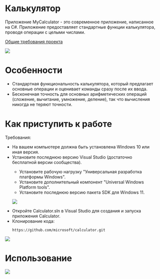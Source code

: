 <h1>Калькулятор</h1>
Приложение MyCalculator - это современное приложение, написанное на C#. Приложение предоставляет стандартные функции калькулятора, проводя операции с целыми числами.
<p><a href=https://drive.google.com/file/d/1pG7LePLCTgWDAHcDCO2xN_1V6AvABwZw/view>Общие требования проекта</a></p>

<p><img src="https://user-images.githubusercontent.com/81263807/197625202-8a16b473-211c-4ea4-9a46-e48cf8b9e56b.png"></p>


<h1>Особенности</h1>
<ul>
<li>Стандартная функциональность калькулятора, который предлагает основные операции и оценивает команды сразу после их ввода.</li>
<li>Бесконечная точность для основных арифметических операций (сложение, вычитание, умножение, деление), так что вычисления никогда не теряют точности.</li>
</ul>

<h1>Как приступить к работе</h1>
Требования: 
<ul>
  <li>На вашем компьютере должна быть установлена Windows 10 или иная версия.</li>
  <li>Установите последнюю версию Visual Studio (достаточно бесплатной версии сообщества).</li>
  <ul>
    <li>Установите рабочую нагрузку "Универсальная разработка платформы Windows".</li>
    <li>Установите дополнительный компонент "Universal Windows Platform tools".</li>
    <li>Установите последнюю версию пакета SDK для Windows 11.</li>
    </ul>
<p><img src="https://user-images.githubusercontent.com/81263807/197620083-3abc64b7-446b-4bfd-b4bc-7eac8c87f650.png"><p>
   <li>Откройте Calculator.sln в Visual Studio для создания и запуска приложения Calculator.</li>
  <li>Клонирование кода:</li>
  <pre>
<code>https://github.com/microsoft/calculator.git</code>
</pre>
</ul>
<p><img src="https://user-images.githubusercontent.com/81263807/197603837-1905dc8b-4947-4310-8430-6f5274c54c74.png"></p>
<h1>Использование</h1>
<p><img src="https://user-images.githubusercontent.com/81263807/196869367-cb29cb38-6a95-440f-831f-e34fa4db5be9.gif"></p>
